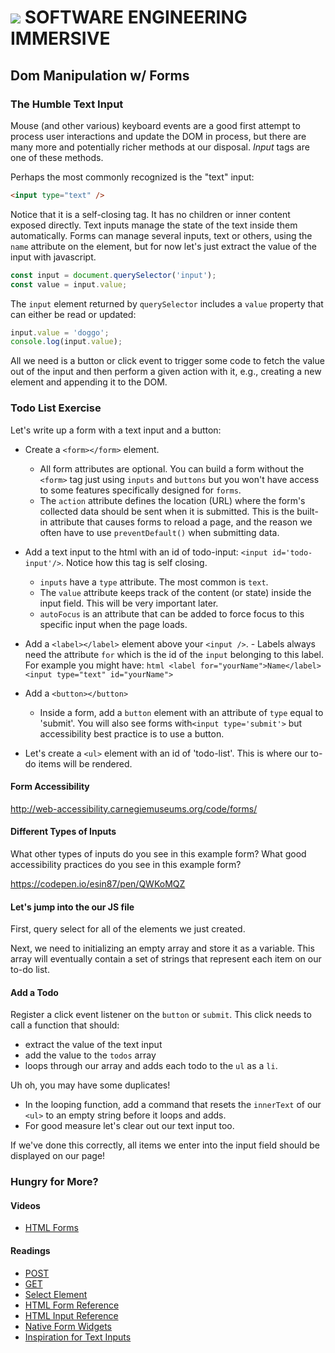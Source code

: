 # ![](https://ga-dash.s3.amazonaws.com/production/assets/logo-9f88ae6c9c3871690e33280fcf557f33.png)  SOFTWARE ENGINEERING IMMERSIVE


## Dom Manipulation w/ Forms

### The Humble Text Input

Mouse (and other various) keyboard events are a good first attempt to process user interactions and update the DOM in process, but there are many more and potentially richer methods at our disposal.  _Input_ tags are one of these methods.

Perhaps the most commonly recognized is the "text" input:

```html
<input type="text" />
```

Notice that it is a self-closing tag.  It has no children or inner content exposed directly.  Text inputs manage the state of the text inside them automatically.  Forms can manage several inputs, text or others, using the `name` attribute on the element, but for now let's just extract the value of the input with javascript.

```js
const input = document.querySelector('input');
const value = input.value;
```

The `input` element returned by `querySelector` includes a `value` property that can either be read or updated:

```js
input.value = 'doggo';
console.log(input.value);
```

All we need is a button or click event to trigger some code to fetch the value out of the input and then perform a given action with it, e.g., creating a new element and appending it to the DOM.

### Todo List Exercise

Let's write up a form with a text input and a button:

- Create a ```<form></form>``` element.
	- All form attributes are optional. You can build a form without the ```<form>``` tag just using ```inputs``` and ```buttons``` but you won't have access to some features specifically designed for ```forms```.
	- The `action` attribute defines the location (URL) where the form's collected data should be sent when it is submitted. This is the built-in attribute that causes forms to reload a page, and the reason we often have to use ```preventDefault()``` when submitting data.

- Add a text input to the html with an id of todo-input: `<input id='todo-input'/>`. Notice how this tag is self closing.
	- ```inputs``` have a ```type``` attribute. The most common is ```text```.
	- The ```value``` attribute keeps track of the content (or state) inside the input field. This will be very important later.
	- ```autoFocus``` is an attribute that can be added to force focus to this specific input when the page loads.
- Add a ```<label></label>``` element above your `<input />`.
       - Labels always need the attribute ```for``` which is the id of the `input` belonging to this label.
       For example you might have:
       ```html
       <label for="yourName">Name</label>
       <input type="text" id="yourName">
       ```
- Add a ```<button></button>```
	- Inside a form, add a ```button``` element with an attribute of ```type``` equal to 'submit'. You will also see forms with```<input type='submit'>``` but accessibility best practice is to use a button.
- Let's create a ```<ul>``` element with an id of 'todo-list'. This is where our to-do items will be rendered.

#### Form Accessibility

http://web-accessibility.carnegiemuseums.org/code/forms/

#### Different Types of Inputs

What other types of inputs do you see in this example form? What good accessibility practices do you see in this example form?

https://codepen.io/esin87/pen/QWKoMQZ


#### Let's jump into the our JS file
First, query select for all of the elements we just created.

Next, we need to initializing an empty array and store it as a variable. This array will eventually contain a set of strings that represent each item on our to-do list.

#### Add a Todo

Register a click event listener on the ```button``` or ```submit```. This click needs to call a function that should:
- extract the value of the text input
- add the value to the `todos` array
- loops through our array and adds each todo to the ```ul``` as a ```li```.

Uh oh, you may have some duplicates!

- In the looping function, add a command that resets the ```innerText``` of our ```<ul>``` to an empty string before it loops and adds.
- For good measure let's clear out our text input too.

If we've done this correctly, all items we enter into the input field should be displayed on our page!


### Hungry for More?
#### Videos
- [HTML Forms](https://www.youtube.com/watch?v=-5tH2qnTnH0&index=16&list=PLdnONIhPScST0Vy4LrIZiYKpFNoxgyH7J)

#### Readings
- [POST](http://www.w3.org/Protocols/rfc2616/rfc2616-sec9.html#sec9.5)
- [GET](http://www.w3.org/Protocols/rfc2616/rfc2616-sec9.html#sec9.3)
- [Select Element](https://developer.mozilla.org/en-US/docs/Web/HTML/Element/select)
- [HTML Form Reference](https://developer.mozilla.org/en-US/docs/Web/Guide/HTML/Forms)
- [HTML Input Reference](https://developer.mozilla.org/en-US/docs/Web/HTML/Element/input)
- [Native Form Widgets](https://developer.mozilla.org/en-US/docs/Web/Guide/HTML/Forms/The_native_form_widgets)
- [Inspiration for Text Inputs](http://tympanus.net/codrops/2015/01/08/inspiration-text-input-effects/)

